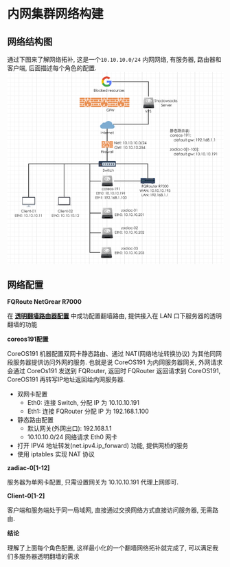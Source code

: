 # 内网集群网络构建

## 网络结构图

通过下图来了解网络拓补, 这是一个`10.10.10.0/24` 内网网络,  有服务器, 路由器和客户端, 后面描述每个角色的配置.![2016-06-23_20-36-40_01](./images/2016-06-23_20-36-40_01.png)

## 网络配置

__FQRoute NetGrear R7000__

在 __[透明翻墙路由器配置](./chapter-1/transparent-router-cross-over-the-wall.md)__ 中成功配置翻墙路由, 提供接入在 LAN 口下服务器的透明翻墙的功能

__coreos191配置__

CoreOS191 机器配置双网卡静态路由、通过 NAT(网络地址转换协议) 为其他同网段服务器提供访问外网的服务. 也就是说 CoreOS191 为内网服务器网关, 外网请求会通过 CoreOs191 发送到 FQRouter, 返回时 FQRouter 返回请求到 CoreOS191, CoreOS191 再转写IP地址返回给内网服务器.

- 双网卡配置
  - Eth0: 连接 Switch, 分配 IP 为 10.10.10.191
  - Eth1: 连接 FQRouter 分配 IP 为 192.168.1.100
- 静态路由配置
  - 默认网关(外网出口): 192.168.1.1
  - 10.10.10.0/24 网络请求 Eth0 网卡
- 打开 IPV4 地址转发(net.ipv4.ip_forward) 功能, 提供网桥的服务
- 使用 iptables 实现 NAT 协议

__zadiac-0[1-12]__

服务器为单网卡配置, 只需设置网关为 10.10.10.191 代理上网即可.

__Client-0[1-2]__

客户端和服务端处于同一局域网, 直接通过交换网络方式直接访问服务器, 无需路由.

__结论__

理解了上面每个角色配置, 这样最小化的一个翻墙网络拓补就完成了, 可以满足我们多服务器透明翻墙的需求